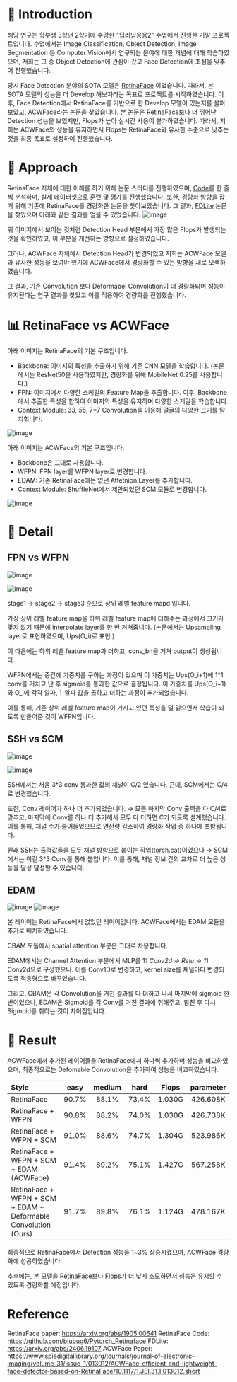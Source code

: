 # 👋 Introduction

해당 연구는 학부생 3학년 2학기에 수강한 "딥러닝응용2" 수업에서 진행한 기말 프로젝트입니다.
수업에서는 Image Classification, Object Detection, Image Segmentation 등 Computer Vision에서 연구되는 분야에 대한 개념에 대해 학습하였으며, 저희는 그 중 Object Detection에 관심이 갔고 Face Detection에 초점을 맞추어 진행했습니다.

당시 Face Detection 분야의 SOTA 모델은 [RetinaFace](https://arxiv.org/abs/1905.00641) 이었습니다. 따라서, 본 SOTA 모델의 성능을 더 Develop 해보자라는 목표로 프로젝트를 시작하였습니다.
이후, Face Detection에서 RetinaFace를 기반으로 한 Develop 모델이 있는지를 살펴보았고, [ACWFace](https://www.spiedigitallibrary.org/journals/journal-of-electronic-imaging/volume-31/issue-1/013012/ACWFace-efficient-and-lightweight-face-detector-based-on-RetinaFace/10.1117/1.JEI.31.1.013012.short)라는 논문을 찾았습니다.
본 논문은 RetinaFace보다 더 뛰어난 Detection 성능을 보였지만, Flops가 높아 실시간 사용이 불가하였습니다.
따라서, 저희는 ACWFace의 성능을 유지하면서 Flops는 RetinaFace와 유사한 수준으로 낮추는 것을 최종 목표로 설정하여 진행했습니다.

# 🤔 Approach

RetinaFace 자체에 대한 이해를 하기 위해 논문 스터디를 진행하였으며, [Code](https://github.com/kyeongha-git/Face_Detection-RetinaFace)를 한 줄씩 분석하며, 실제 데이터셋으로 훈련 및 평가를 진행했습니다.
또한, 경량화 방향을 잡기 위해 기존에 RetinaFace를 경량화한 논문을 찾아보았습니다. 그 결과, [FDLite]() 논문을 찾았으며 아래와 같은 결과를 얻을 수 있었습니다.
![image](https://github.com/user-attachments/assets/bb30e517-47d3-44cc-892c-564b693271ce)

위 이미지에서 보이는 것처럼 Detection Head 부분에서 가장 많은 Flops가 발생되는 것을 확인하였고, 이 부분을 개선하는 방향으로 설정하였습니다.

그러나, ACWFace 자체에서 Detection Head가 변경되었고 저희는 ACWFace 모델과 유사한 성능을 보여야 했기에 ACWFace에서 경량화할 수 있는 방향을 새로 모색하였습니다.

그 결과, 기존 Convolution 보다 Deformabel Convolution이 더 경량화되며 성능이 유지된다는 연구 결과를 찾았고 이를 적용하여 경량화를 진행했습니다.

# 📊 RetinaFace vs ACWFace

아래 이미지는 RetinaFace의 기본 구조입니다. 
- Backbone: 이미지의 특성을 추출하기 위해 기존 CNN 모델을 학습합니다. (논문에서는 ResNet50을 사용하였지만, 경량화를 위해 MobileNet 0.25를 사용합니다.)
- FPN: 이미지에서 다양한 스케일의 Feature Map을 추출합니다. 이후, Backbone에서 추출한 특성을 합하여 이미지의 특성을 유지하며 다양한 스케일을 학습합니다.
- Context Module: 3*3, 5*5, 7*7 Convolution을 이용해 얼굴의 다양한 크기를 탐지합니다.
  
![image](https://github.com/user-attachments/assets/159d12a1-00f9-4bc0-9150-f5e2663d6e30)

아래 이미지는 ACWFace의 기본 구조입니다.
- Backbone은 그대로 사용합니다.
- WFPN: FPN layer를 WFPN layer로 변경합니다.
- EDAM: 기존 RetinaFace에는 없던 Attetnion Layer를 추가합니다.
- Context Module: ShuffleNet에서 제안되었던 SCM 모듈로 변경합니다.

![image](https://github.com/user-attachments/assets/e04b0c0b-40d0-4e68-9eac-9eb2bfd54edf)

# 📄 Detail

## FPN vs WFPN
![image](https://github.com/user-attachments/assets/b13781a5-3e3d-471d-bb4d-bcfd6521b0bc)

![image](https://github.com/user-attachments/assets/7dd88189-7c5d-45cb-8eba-b8232df7d432)

stage1 → stage2 → stage3 순으로 상위 레벨 feature mapd 입니다.

가장 상위 레벨 feature map을 하위 레벨 feature map에 더해주는 과정에서 크기가 맞지 않기 때문에 interpolate layer를 한 번 거쳐줍니다. (논문에서는 Upsampling layer로 표현하였으며, Ups(O_i)로 표현.)

이 다음에는 하위 레벨 feature map과 더하고, conv_bn을 거쳐 output이 생성됩니다.

WFPN에서는 중간에 가중치를 구하는 과정이 있으며 이 가중치는 Ups(O_i+1)에 1*1 conv를 거치고 난 후 sigmoid를 통과한 값으로 결정됩니다.
이 가중치를 Ups(O_i+1)와 O_i에 각각 알파, 1-알파 값을 곱하고 더하는 과정이 추가되었습니다.

이를 통해, 기존 상위 레벨 feature map이 가지고 있던 특성을 덜 잃으면서 학습이 되도록 만들어준 것이 WFPN입니다.

## SSH vs SCM
![image](https://github.com/user-attachments/assets/d13aac09-1cd7-4032-8e54-2d7fdb21dcbd)

![image](https://github.com/user-attachments/assets/3ddde5d2-f911-422b-99c2-6d6d21003250)

SSH에서는 처음 3*3 conv 통과한 값의 채널이 C/2 였습니다. 근데, SCM에서는 C/4로 변경했습니다.

또한, Conv 레이어가 하나 더 추가되었습니다. → 모든 마지막 Conv 출력을 다 C/4로 맞추고, 마지막에 Conv를 하나 더 추가해서 모두 다 더하면 C가 되도록 설계했습니다.
이를 통해, 채널 수가 줄어들었으므로 연산량 감소하여 경량화 작업 중 하나에 포함됩니다.

원래 SSH는 출력값들을 모두 채널 방향으로 붙이는 작업(torch.cat)이었으나 → SCM에서는 이걸 3*3 Conv를 통해 붙입니다.
이를 통해, 채널 정보 간의 교차로 더 높은 성능을 달성 달성할 수 있습니다.

## EDAM
![image](https://github.com/user-attachments/assets/43dc0a7b-015c-4aac-a23a-0af87755e215)
![image](https://github.com/user-attachments/assets/8e38990a-f3d6-4507-95ac-558871a86c9e)

본 레이어는 RetinaFace에서 없었던 레이어입니다. ACWFace에서는 EDAM 모듈을 추가로 배치하였습니다.

CBAM 모듈에서 spatial attention 부분은 그대로 차용합니다.

EDAM에서는 Channel Attention 부분에서 MLP를 1*1 Conv2d → Relu → 1*1 Conv2d으로 구성했으나. 이를 Conv1D로 변경하고, kernel size를 채널마다 변경되도록 적응형으로 바꾸었습니다.

그리고, CBAM은 각 Convolution을 거친 결과를 다 더하고 나서 마지막에 sigmoid 한 번이었으나, EDAM은 Sigmoid를 각 Conv를 거친 결과에 취해주고, 합친 후 다시 Sigmoid를 취하는 것이 차이점입니다.

# 🚀 Result

ACWFace에서 추가된 레이어들을 RetinaFace에서 하나씩 추가하며 성능을 비교하였으며, 최종적으로는 Defomable Convolution을 추가하여 성능을 비교하였습니다.

| Style | easy | medium | hard | Flops | parameter |
|:-|:-:|:-:|:-:|:-:|:-:|
| RetinaFace | 90.7% | 88.1% | 73.4% | 1.030G | 426.608K |
| RetinaFace + WFPN | 90.8% | 88.2% | 74.0% | 1.030G | 426.738K |
| RetinaFace + WFPN + SCM | 91.0% | 88.6% | 74.7% | 1.304G | 523.986K |
| RetinaFace + WFPN + SCM + EDAM (ACWFace) | 91.4% | 89.2% | 75.1% | 1.427G | 567.258K |
| RetinaFace + WFPN + SCM + EDAM + Deformable Convolution (Ours) | 91.7% | 89.8% | 76.1% | 1.124G | 478.167K |

최종적으로 RetinaFace에서 Detection 성능을 1~3% 상승시켰으며, ACWFace 경량화에 성공하였습니다.

추후에는, 본 모델을 RetinaFace보다 Flops가 더 낮게 소모하면서 성능은 유지할 수 있도록 경량화할 예정입니다.

# Reference
RetinaFace paper: https://arxiv.org/abs/1905.00641
RetinaFace Code: https://github.com/biubug6/Pytorch_Retinaface
FDLite: https://arxiv.org/abs/2406.19107
ACWFace Paper: https://www.spiedigitallibrary.org/journals/journal-of-electronic-imaging/volume-31/issue-1/013012/ACWFace-efficient-and-lightweight-face-detector-based-on-RetinaFace/10.1117/1.JEI.31.1.013012.short
